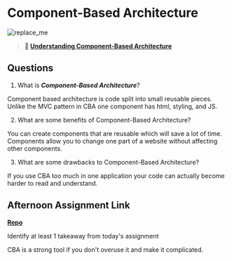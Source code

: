 # Component-Based Architecture

![replace_me](https://codeworks.blob.core.windows.net/public/assets/img/illustrations/placeholder.svg)

> **📖 [Understanding Component-Based Architecture](https://codeworksacademy.com/fs-student-guide/resources/wk6/01-Component-Based-Architecture)**

## Questions

1. What is ***Component-Based Architecture***?

Component based architecture is code split into small reusable pieces. Unlike the MVC pattern in CBA one component has html, styling, and JS.

2. What are some benefits of Component-Based Architecture?

You can create components that are reusable which will save a lot of time. Components allow you to change one part of a website without affecting other components.

3. What are some drawbacks to Component-Based Architecture?

If you use CBA too much in one application your code can actually become harder to read and understand.

## Afternoon Assignment Link

**[Repo](https://github.com/uwilledw/vue-playground)**

Identify at least 1 takeaway from today's assignment

CBA is a strong tool if you don't overuse it and make it complicated.
